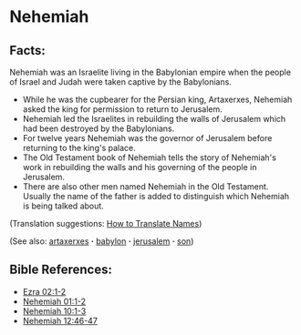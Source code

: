 # Nehemiah #

## Facts: ##

Nehemiah was an Israelite living in the Babylonian empire when the people of Israel and Judah were taken captive by the Babylonians.

* While he was the cupbearer for the Persian king, Artaxerxes, Nehemiah asked the king for permission to return to Jerusalem.
* Nehemiah led the Israelites in rebuilding the walls of Jerusalem which had been destroyed by the Babylonians.
* For twelve years Nehemiah was the governor of Jerusalem before returning to the king's palace.
* The Old Testament book of Nehemiah tells the story of Nehemiah's work in rebuilding the walls and his governing of the people in Jerusalem.
* There are also other men named Nehemiah in the Old Testament. Usually the name of the father is added to distinguish which Nehemiah is being talked about.

(Translation suggestions: [How to Translate Names](https://git.door43.org/Door43/en-ta-translate-vol1/src/master/content/translate_names.md))

(See also: [artaxerxes](../other/artaxerxes.md) **·** [babylon](../other/babylon.md) **·** [jerusalem](../other/jerusalem.md) **·** [son](../kt/son.md))

## Bible References: ##

* [Ezra 02:1-2](https://door43.org/en/bible/notes/ezr/02/01)
* [Nehemiah 01:1-2](https://door43.org/en/bible/notes/neh/01/01)
* [Nehemiah 10:1-3](https://door43.org/en/bible/notes/neh/10/01)
* [Nehemiah 12:46-47](https://door43.org/en/bible/notes/neh/12/46)

